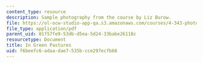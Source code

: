 ```yaml
---
content_type: resource
description: Sample photography from the course by Liz Burow.
file: https://ol-ocw-studio-app-qa.s3.amazonaws.com/courses/4-343-photography-and-related-media-fall-2002/f6beefc6adaadae7535bcce297ecfb68_burow.pdf
file_type: application/pdf
parent_uid: 01f57fe9-53db-d5ea-5d24-33babe26118c
resourcetype: Document
title: In Green Pastures
uid: f6beefc6-adaa-dae7-535b-cce297ecfb68
---
```

